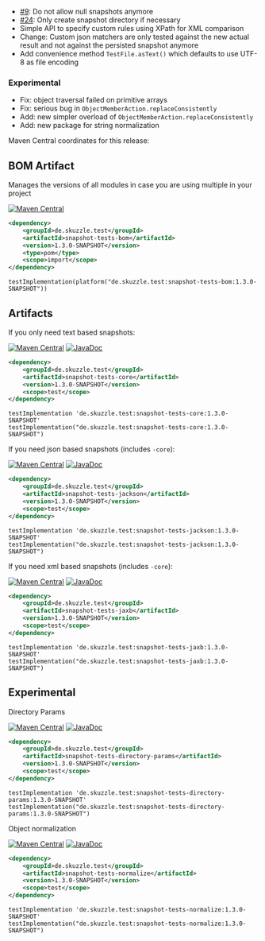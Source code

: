 * [#9](https://github.com/skuzzle/snapshot-tests/issues/9): Do not allow null snapshots anymore
* [#24](https://github.com/skuzzle/snapshot-tests/issues/24): Only create snapshot directory if necessary
* Simple API to specify custom rules using XPath for XML comparison
* Change: Custom json matchers are only tested against the new actual result and not against the persisted snapshot anymore
* Add convenience method `TestFile.asText()` which defaults to use UTF-8 as file encoding

### Experimental
* Fix: object traversal failed on primitive arrays
* Fix: serious bug in `ObjectMemberAction.replaceConsistently`
* Add: new simpler overload of `ObjectMemberAction.replaceConsistently`
* Add: new package for string normalization

Maven Central coordinates for this release:

## BOM Artifact
Manages the versions of all modules in case you are using multiple in your project

[![Maven Central](https://img.shields.io/static/v1?label=MavenCentral&message=1.3.0-SNAPSHOT&color=blue)](https://search.maven.org/artifact/de.skuzzle.test/snapshot-tests-bom/1.3.0-SNAPSHOT/jar)

```xml
<dependency>
    <groupId>de.skuzzle.test</groupId>
    <artifactId>snapshot-tests-bom</artifactId>
    <version>1.3.0-SNAPSHOT</version>
    <type>pom</type>
    <scope>import</scope>
</dependency>
```

```
testImplementation(platform("de.skuzzle.test:snapshot-tests-bom:1.3.0-SNAPSHOT"))
```

## Artifacts
If you only need text based snapshots:

[![Maven Central](https://img.shields.io/static/v1?label=MavenCentral&message=1.3.0-SNAPSHOT&color=blue)](https://search.maven.org/artifact/de.skuzzle.test/snapshot-tests-core/1.3.0-SNAPSHOT/jar) [![JavaDoc](https://img.shields.io/static/v1?label=JavaDoc&message=1.3.0-SNAPSHOT&color=orange)](http://www.javadoc.io/doc/de.skuzzle.test/snapshot-tests-core/1.3.0-SNAPSHOT)

```xml
<dependency>
    <groupId>de.skuzzle.test</groupId>
    <artifactId>snapshot-tests-core</artifactId>
    <version>1.3.0-SNAPSHOT</version>
    <scope>test</scope>
</dependency>
```

```
testImplementation 'de.skuzzle.test:snapshot-tests-core:1.3.0-SNAPSHOT'
testImplementation("de.skuzzle.test:snapshot-tests-core:1.3.0-SNAPSHOT")
```

If you need json based snapshots (includes `-core`):

[![Maven Central](https://img.shields.io/static/v1?label=MavenCentral&message=1.3.0-SNAPSHOT&color=blue)](https://search.maven.org/artifact/de.skuzzle.test/snapshot-tests-jackson/1.3.0-SNAPSHOT/jar) [![JavaDoc](https://img.shields.io/static/v1?label=JavaDoc&message=1.3.0-SNAPSHOT&color=orange)](http://www.javadoc.io/doc/de.skuzzle.test/snapshot-tests-jackson/1.3.0-SNAPSHOT)

```xml
<dependency>
    <groupId>de.skuzzle.test</groupId>
    <artifactId>snapshot-tests-jackson</artifactId>
    <version>1.3.0-SNAPSHOT</version>
    <scope>test</scope>
</dependency>
```

```
testImplementation 'de.skuzzle.test:snapshot-tests-jackson:1.3.0-SNAPSHOT'
testImplementation("de.skuzzle.test:snapshot-tests-jackson:1.3.0-SNAPSHOT")
```

If you need xml based snapshots (includes `-core`):

[![Maven Central](https://img.shields.io/static/v1?label=MavenCentral&message=1.3.0-SNAPSHOT&color=blue)](https://search.maven.org/artifact/de.skuzzle.test/snapshot-tests-jaxb/1.3.0-SNAPSHOT/jar) [![JavaDoc](https://img.shields.io/static/v1?label=JavaDoc&message=1.3.0-SNAPSHOT&color=orange)](http://www.javadoc.io/doc/de.skuzzle.test/snapshot-tests-jaxb/1.3.0-SNAPSHOT)

```xml
<dependency>
    <groupId>de.skuzzle.test</groupId>
    <artifactId>snapshot-tests-jaxb</artifactId>
    <version>1.3.0-SNAPSHOT</version>
    <scope>test</scope>
</dependency>
```

```
testImplementation 'de.skuzzle.test:snapshot-tests-jaxb:1.3.0-SNAPSHOT'
testImplementation("de.skuzzle.test:snapshot-tests-jaxb:1.3.0-SNAPSHOT")
```

## Experimental
Directory Params

[![Maven Central](https://img.shields.io/static/v1?label=MavenCentral&message=1.3.0-SNAPSHOT&color=blue)](https://search.maven.org/artifact/de.skuzzle.test/snapshot-tests-directory-params/1.3.0-SNAPSHOT/jar) [![JavaDoc](https://img.shields.io/static/v1?label=JavaDoc&message=1.3.0-SNAPSHOT&color=orange)](http://www.javadoc.io/doc/de.skuzzle.test/snapshot-tests-directory-params/1.3.0-SNAPSHOT)

```xml
<dependency>
    <groupId>de.skuzzle.test</groupId>
    <artifactId>snapshot-tests-directory-params</artifactId>
    <version>1.3.0-SNAPSHOT</version>
    <scope>test</scope>
</dependency>
```

```
testImplementation 'de.skuzzle.test:snapshot-tests-directory-params:1.3.0-SNAPSHOT'
testImplementation("de.skuzzle.test:snapshot-tests-directory-params:1.3.0-SNAPSHOT")
```

Object normalization

[![Maven Central](https://img.shields.io/static/v1?label=MavenCentral&message=1.3.0-SNAPSHOT&color=blue)](https://search.maven.org/artifact/de.skuzzle.test/snapshot-tests-normalize/1.3.0-SNAPSHOT/jar) [![JavaDoc](https://img.shields.io/static/v1?label=JavaDoc&message=1.3.0-SNAPSHOT&color=orange)](http://www.javadoc.io/doc/de.skuzzle.test/snapshot-tests-normalize/1.3.0-SNAPSHOT)

```xml
<dependency>
    <groupId>de.skuzzle.test</groupId>
    <artifactId>snapshot-tests-normalize</artifactId>
    <version>1.3.0-SNAPSHOT</version>
    <scope>test</scope>
</dependency>
```

```
testImplementation 'de.skuzzle.test:snapshot-tests-normalize:1.3.0-SNAPSHOT'
testImplementation("de.skuzzle.test:snapshot-tests-normalize:1.3.0-SNAPSHOT")
```